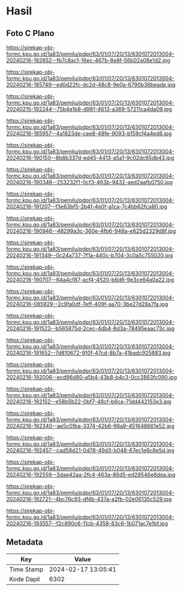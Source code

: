 # Hasil

## Foto C Plano

https://sirekap-obj-formc.kpu.go.id/1a83/pemilu/pdpr/63/01/07/20/13/6301072013004-20240216-192852--fb7c8ac1-16ec-467b-8e8f-56b02a08e1d2.jpg

https://sirekap-obj-formc.kpu.go.id/1a83/pemilu/pdpr/63/01/07/20/13/6301072013004-20240216-185749--ed0d22fc-dc2d-48c8-9e0a-6790b36beade.jpg

https://sirekap-obj-formc.kpu.go.id/1a83/pemilu/pdpr/63/01/07/20/13/6301072013004-20240215-192244--75b4e1b8-d981-4613-a369-57211ca4da09.jpg

https://sirekap-obj-formc.kpu.go.id/1a83/pemilu/pdpr/63/01/07/20/13/6301072013004-20240216-185957--4a1823de-cee8-48fe-9093-b159cf4a4ed6.jpg

https://sirekap-obj-formc.kpu.go.id/1a83/pemilu/pdpr/63/01/07/20/13/6301072013004-20240216-190150--8b8b337d-ed45-4413-a5a1-9c02dc65db43.jpg

https://sirekap-obj-formc.kpu.go.id/1a83/pemilu/pdpr/63/01/07/20/13/6301072013004-20240216-190346--253232f1-0cf3-463b-9432-aed2aafb0750.jpg

https://sirekap-obj-formc.kpu.go.id/1a83/pemilu/pdpr/63/01/07/20/13/6301072013004-20240216-191207--f3e63bf5-2b4f-4e0f-a1ca-7c4bb62fca80.jpg

https://sirekap-obj-formc.kpu.go.id/1a83/pemilu/pdpr/63/01/07/20/13/6301072013004-20240216-190946--48299a3c-360e-4fb6-948a-e825d2329d8f.jpg

https://sirekap-obj-formc.kpu.go.id/1a83/pemilu/pdpr/63/01/07/20/13/6301072013004-20240216-191349--0c24a737-7f1a-440c-b704-3c0a5c755020.jpg

https://sirekap-obj-formc.kpu.go.id/1a83/pemilu/pdpr/63/01/07/20/13/6301072013004-20240216-190707--64a4cf87-acf4-4520-b6d6-9e3ce64a0a22.jpg

https://sirekap-obj-formc.kpu.go.id/1a83/pemilu/pdpr/63/01/07/20/13/6301072013004-20240216-085929--2c9fa0df-7eff-409f-aa70-3be27d28a7fa.jpg

https://sirekap-obj-formc.kpu.go.id/1a83/pemilu/pdpr/63/01/07/20/13/6301072013004-20240216-191523--b565875d-2cec-4db4-8d3a-78495eaac73c.jpg

https://sirekap-obj-formc.kpu.go.id/1a83/pemilu/pdpr/63/01/07/20/13/6301072013004-20240216-191652--7d810672-910f-47cd-8b7a-41badc925883.jpg

https://sirekap-obj-formc.kpu.go.id/1a83/pemilu/pdpr/63/01/07/20/13/6301072013004-20240216-192006--ecd96d80-a5b4-43b8-b4c3-0cc3863fc090.jpg

https://sirekap-obj-formc.kpu.go.id/1a83/pemilu/pdpr/63/01/07/20/13/6301072013004-20240216-192152--e58b5b22-0bf7-48cf-b6ca-71dd442153e3.jpg

https://sirekap-obj-formc.kpu.go.id/1a83/pemilu/pdpr/63/01/07/20/13/6301072013004-20240216-192340--ae5c0fba-3374-42b6-98a9-451648661e52.jpg

https://sirekap-obj-formc.kpu.go.id/1a83/pemilu/pdpr/63/01/07/20/13/6301072013004-20240216-192457--cad58d21-0d78-49d3-b048-67ec1e6c8e5d.jpg

https://sirekap-obj-formc.kpu.go.id/1a83/pemilu/pdpr/63/01/07/20/13/6301072013004-20240216-192559--3dae42aa-2fc4-463a-86d5-ed29546e6dea.jpg

https://sirekap-obj-formc.kpu.go.id/1a83/pemilu/pdpr/63/01/07/20/13/6301072013004-20240216-192721--4bc76c93-df4b-437a-a2fb-02e06135c529.jpg

https://sirekap-obj-formc.kpu.go.id/1a83/pemilu/pdpr/63/01/07/20/13/6301072013004-20240216-193557--f2c890c6-11cb-4358-83c6-1b071ac7e1bf.jpg


## Metadata

| Key        | Value               |
| ---------- | ------------------- |
| Time Stamp | 2024-02-17 13:05:41 |
| Kode Dapil | 6302                |



